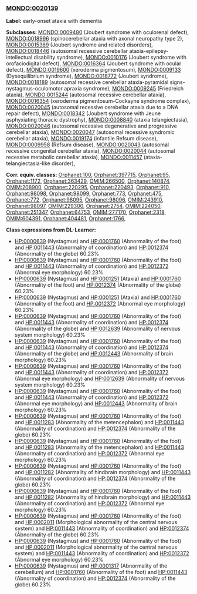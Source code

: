 
### [MONDO:0020139](http://purl.obolibrary.org/obo/MONDO_0020139)
**Label:** early-onset ataxia with dementia

**Subclasses:** [MONDO:0009480](http://purl.obolibrary.org/obo/MONDO_0009480) (Joubert syndrome with oculorenal defect), [MONDO:0018996](http://purl.obolibrary.org/obo/MONDO_0018996) (spinocerebellar ataxia with axonal neuropathy type 2), [MONDO:0015369](http://purl.obolibrary.org/obo/MONDO_0015369) (Joubert syndrome and related disorders), [MONDO:0018446](http://purl.obolibrary.org/obo/MONDO_0018446) (autosomal recessive cerebellar ataxia-epilepsy-intellectual disability syndrome), [MONDO:0010176](http://purl.obolibrary.org/obo/MONDO_0010176) (Joubert syndrome with orofaciodigital defect), [MONDO:0016364](http://purl.obolibrary.org/obo/MONDO_0016364) (Joubert syndrome with ocular defect), [MONDO:0019600](http://purl.obolibrary.org/obo/MONDO_0019600) (xeroderma pigmentosum), [MONDO:0009133](http://purl.obolibrary.org/obo/MONDO_0009133) (Dysequilibrium syndrome), [MONDO:0018772](http://purl.obolibrary.org/obo/MONDO_0018772) (Joubert syndrome), [MONDO:0018189](http://purl.obolibrary.org/obo/MONDO_0018189) (autosomal recessive cerebellar ataxia-pyramidal signs-nystagmus-oculomotor apraxia syndrome), [MONDO:0009245](http://purl.obolibrary.org/obo/MONDO_0009245) (Friedreich ataxia), [MONDO:0015244](http://purl.obolibrary.org/obo/MONDO_0015244) (autosomal recessive cerebellar ataxia), [MONDO:0016354](http://purl.obolibrary.org/obo/MONDO_0016354) (xeroderma pigmentosum-Cockayne syndrome complex), [MONDO:0020045](http://purl.obolibrary.org/obo/MONDO_0020045) (autosomal recessive cerebellar ataxia due to a DNA repair defect), [MONDO:0018342](http://purl.obolibrary.org/obo/MONDO_0018342) (Joubert syndrome with Jeune asphyxiating thoracic dystrophy), [MONDO:0008840](http://purl.obolibrary.org/obo/MONDO_0008840) (ataxia telangiectasia), [MONDO:0020046](http://purl.obolibrary.org/obo/MONDO_0020046) (autosomal recessive degenerative and progressive cerebellar ataxia), [MONDO:0020047](http://purl.obolibrary.org/obo/MONDO_0020047) (autosomal recessive syndromic cerebellar ataxia), [MONDO:0019174](http://purl.obolibrary.org/obo/MONDO_0019174) (infantile Refsum disease), [MONDO:0009958](http://purl.obolibrary.org/obo/MONDO_0009958) (Refsum disease), [MONDO:0020043](http://purl.obolibrary.org/obo/MONDO_0020043) (autosomal recessive congenital cerebellar ataxia), [MONDO:0020044](http://purl.obolibrary.org/obo/MONDO_0020044) (autosomal recessive metabolic cerebellar ataxia), [MONDO:0011457](http://purl.obolibrary.org/obo/MONDO_0011457) (ataxia-telangiectasia-like disorder), 

**Corr. equiv. classes:** [Orphanet:100](http://www.orpha.net/ORDO/Orphanet_100), [Orphanet:397715](http://www.orpha.net/ORDO/Orphanet_397715), [Orphanet:95](http://www.orpha.net/ORDO/Orphanet_95), [Orphanet:1172](http://www.orpha.net/ORDO/Orphanet_1172), [Orphanet:363429](http://www.orpha.net/ORDO/Orphanet_363429), [OMIM:266500](http://purl.obolibrary.org/obo/OMIM_266500), [Orphanet:140874](http://www.orpha.net/ORDO/Orphanet_140874), [OMIM:208900](http://purl.obolibrary.org/obo/OMIM_208900), [Orphanet:220295](http://www.orpha.net/ORDO/Orphanet_220295), [Orphanet:220493](http://www.orpha.net/ORDO/Orphanet_220493), [Orphanet:910](http://www.orpha.net/ORDO/Orphanet_910), [Orphanet:98098](http://www.orpha.net/ORDO/Orphanet_98098), [Orphanet:98099](http://www.orpha.net/ORDO/Orphanet_98099), [Orphanet:773](http://www.orpha.net/ORDO/Orphanet_773), [Orphanet:475](http://www.orpha.net/ORDO/Orphanet_475), [Orphanet:772](http://www.orpha.net/ORDO/Orphanet_772), [Orphanet:98095](http://www.orpha.net/ORDO/Orphanet_98095), [Orphanet:98096](http://www.orpha.net/ORDO/Orphanet_98096), [OMIM:243910](http://purl.obolibrary.org/obo/OMIM_243910), [Orphanet:98097](http://www.orpha.net/ORDO/Orphanet_98097), [OMIM:229300](http://purl.obolibrary.org/obo/OMIM_229300), [Orphanet:2754](http://www.orpha.net/ORDO/Orphanet_2754), [OMIM:224050](http://purl.obolibrary.org/obo/OMIM_224050), [Orphanet:251347](http://www.orpha.net/ORDO/Orphanet_251347), [Orphanet:64753](http://www.orpha.net/ORDO/Orphanet_64753), [OMIM:277170](http://purl.obolibrary.org/obo/OMIM_277170), [Orphanet:2318](http://www.orpha.net/ORDO/Orphanet_2318), [OMIM:604391](http://purl.obolibrary.org/obo/OMIM_604391), [Orphanet:404481](http://www.orpha.net/ORDO/Orphanet_404481), [Orphanet:1766](http://www.orpha.net/ORDO/Orphanet_1766), 

**Class expressions from DL-Learner:**

- [HP:0000639](http://purl.obolibrary.org/obo/HP_0000639) (Nystagmus) and [HP:0001760](http://purl.obolibrary.org/obo/HP_0001760) (Abnormality of the foot) and [HP:0011443](http://purl.obolibrary.org/obo/HP_0011443) (Abnormality of coordination) and [HP:0012374](http://purl.obolibrary.org/obo/HP_0012374) (Abnormality of the globe) 60.23%
- [HP:0000639](http://purl.obolibrary.org/obo/HP_0000639) (Nystagmus) and [HP:0001760](http://purl.obolibrary.org/obo/HP_0001760) (Abnormality of the foot) and [HP:0011443](http://purl.obolibrary.org/obo/HP_0011443) (Abnormality of coordination) and [HP:0012372](http://purl.obolibrary.org/obo/HP_0012372) (Abnormal eye morphology) 60.23%
- [HP:0000639](http://purl.obolibrary.org/obo/HP_0000639) (Nystagmus) and [HP:0001251](http://purl.obolibrary.org/obo/HP_0001251) (Ataxia) and [HP:0001760](http://purl.obolibrary.org/obo/HP_0001760) (Abnormality of the foot) and [HP:0012374](http://purl.obolibrary.org/obo/HP_0012374) (Abnormality of the globe) 60.23%
- [HP:0000639](http://purl.obolibrary.org/obo/HP_0000639) (Nystagmus) and [HP:0001251](http://purl.obolibrary.org/obo/HP_0001251) (Ataxia) and [HP:0001760](http://purl.obolibrary.org/obo/HP_0001760) (Abnormality of the foot) and [HP:0012372](http://purl.obolibrary.org/obo/HP_0012372) (Abnormal eye morphology) 60.23%
- [HP:0000639](http://purl.obolibrary.org/obo/HP_0000639) (Nystagmus) and [HP:0001760](http://purl.obolibrary.org/obo/HP_0001760) (Abnormality of the foot) and [HP:0011443](http://purl.obolibrary.org/obo/HP_0011443) (Abnormality of coordination) and [HP:0012374](http://purl.obolibrary.org/obo/HP_0012374) (Abnormality of the globe) and [HP:0012639](http://purl.obolibrary.org/obo/HP_0012639) (Abnormality of nervous system morphology) 60.23%
- [HP:0000639](http://purl.obolibrary.org/obo/HP_0000639) (Nystagmus) and [HP:0001760](http://purl.obolibrary.org/obo/HP_0001760) (Abnormality of the foot) and [HP:0011443](http://purl.obolibrary.org/obo/HP_0011443) (Abnormality of coordination) and [HP:0012374](http://purl.obolibrary.org/obo/HP_0012374) (Abnormality of the globe) and [HP:0012443](http://purl.obolibrary.org/obo/HP_0012443) (Abnormality of brain morphology) 60.23%
- [HP:0000639](http://purl.obolibrary.org/obo/HP_0000639) (Nystagmus) and [HP:0001760](http://purl.obolibrary.org/obo/HP_0001760) (Abnormality of the foot) and [HP:0011443](http://purl.obolibrary.org/obo/HP_0011443) (Abnormality of coordination) and [HP:0012372](http://purl.obolibrary.org/obo/HP_0012372) (Abnormal eye morphology) and [HP:0012639](http://purl.obolibrary.org/obo/HP_0012639) (Abnormality of nervous system morphology) 60.23%
- [HP:0000639](http://purl.obolibrary.org/obo/HP_0000639) (Nystagmus) and [HP:0001760](http://purl.obolibrary.org/obo/HP_0001760) (Abnormality of the foot) and [HP:0011443](http://purl.obolibrary.org/obo/HP_0011443) (Abnormality of coordination) and [HP:0012372](http://purl.obolibrary.org/obo/HP_0012372) (Abnormal eye morphology) and [HP:0012443](http://purl.obolibrary.org/obo/HP_0012443) (Abnormality of brain morphology) 60.23%
- [HP:0000639](http://purl.obolibrary.org/obo/HP_0000639) (Nystagmus) and [HP:0001760](http://purl.obolibrary.org/obo/HP_0001760) (Abnormality of the foot) and [HP:0011283](http://purl.obolibrary.org/obo/HP_0011283) (Abnormality of the metencephalon) and [HP:0011443](http://purl.obolibrary.org/obo/HP_0011443) (Abnormality of coordination) and [HP:0012374](http://purl.obolibrary.org/obo/HP_0012374) (Abnormality of the globe) 60.23%
- [HP:0000639](http://purl.obolibrary.org/obo/HP_0000639) (Nystagmus) and [HP:0001760](http://purl.obolibrary.org/obo/HP_0001760) (Abnormality of the foot) and [HP:0011283](http://purl.obolibrary.org/obo/HP_0011283) (Abnormality of the metencephalon) and [HP:0011443](http://purl.obolibrary.org/obo/HP_0011443) (Abnormality of coordination) and [HP:0012372](http://purl.obolibrary.org/obo/HP_0012372) (Abnormal eye morphology) 60.23%
- [HP:0000639](http://purl.obolibrary.org/obo/HP_0000639) (Nystagmus) and [HP:0001760](http://purl.obolibrary.org/obo/HP_0001760) (Abnormality of the foot) and [HP:0011282](http://purl.obolibrary.org/obo/HP_0011282) (Abnormality of hindbrain morphology) and [HP:0011443](http://purl.obolibrary.org/obo/HP_0011443) (Abnormality of coordination) and [HP:0012374](http://purl.obolibrary.org/obo/HP_0012374) (Abnormality of the globe) 60.23%
- [HP:0000639](http://purl.obolibrary.org/obo/HP_0000639) (Nystagmus) and [HP:0001760](http://purl.obolibrary.org/obo/HP_0001760) (Abnormality of the foot) and [HP:0011282](http://purl.obolibrary.org/obo/HP_0011282) (Abnormality of hindbrain morphology) and [HP:0011443](http://purl.obolibrary.org/obo/HP_0011443) (Abnormality of coordination) and [HP:0012372](http://purl.obolibrary.org/obo/HP_0012372) (Abnormal eye morphology) 60.23%
- [HP:0000639](http://purl.obolibrary.org/obo/HP_0000639) (Nystagmus) and [HP:0001760](http://purl.obolibrary.org/obo/HP_0001760) (Abnormality of the foot) and [HP:0002011](http://purl.obolibrary.org/obo/HP_0002011) (Morphological abnormality of the central nervous system) and [HP:0011443](http://purl.obolibrary.org/obo/HP_0011443) (Abnormality of coordination) and [HP:0012374](http://purl.obolibrary.org/obo/HP_0012374) (Abnormality of the globe) 60.23%
- [HP:0000639](http://purl.obolibrary.org/obo/HP_0000639) (Nystagmus) and [HP:0001760](http://purl.obolibrary.org/obo/HP_0001760) (Abnormality of the foot) and [HP:0002011](http://purl.obolibrary.org/obo/HP_0002011) (Morphological abnormality of the central nervous system) and [HP:0011443](http://purl.obolibrary.org/obo/HP_0011443) (Abnormality of coordination) and [HP:0012372](http://purl.obolibrary.org/obo/HP_0012372) (Abnormal eye morphology) 60.23%
- [HP:0000639](http://purl.obolibrary.org/obo/HP_0000639) (Nystagmus) and [HP:0001317](http://purl.obolibrary.org/obo/HP_0001317) (Abnormality of the cerebellum) and [HP:0001760](http://purl.obolibrary.org/obo/HP_0001760) (Abnormality of the foot) and [HP:0011443](http://purl.obolibrary.org/obo/HP_0011443) (Abnormality of coordination) and [HP:0012374](http://purl.obolibrary.org/obo/HP_0012374) (Abnormality of the globe) 60.23%


